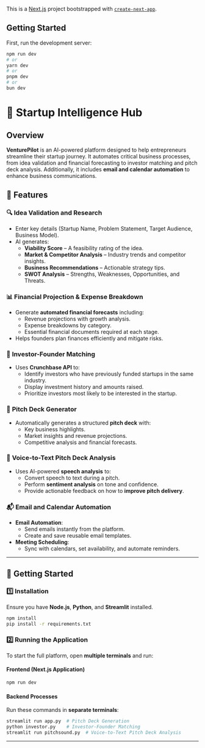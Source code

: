 This is a [Next.js](https://nextjs.org) project bootstrapped with [`create-next-app`](https://nextjs.org/docs/app/api-reference/cli/create-next-app).

## Getting Started

First, run the development server:

```bash
npm run dev
# or
yarn dev
# or
pnpm dev
# or
bun dev
```

# 🚀 Startup Intelligence Hub

## Overview
**VenturePilot** is an AI-powered platform designed to help entrepreneurs streamline their startup journey. It automates critical business processes, from idea validation and financial forecasting to investor matching and pitch deck analysis. Additionally, it includes **email and calendar automation** to enhance business communications.

## 🌟 Features

### 🔍 **Idea Validation and Research**
- Enter key details (Startup Name, Problem Statement, Target Audience, Business Model).
- AI generates:
  - **Viability Score** – A feasibility rating of the idea.
  - **Market & Competitor Analysis** – Industry trends and competitor insights.
  - **Business Recommendations** – Actionable strategy tips.
  - **SWOT Analysis** – Strengths, Weaknesses, Opportunities, and Threats.

### 📊 **Financial Projection & Expense Breakdown**
- Generate **automated financial forecasts** including:
  - Revenue projections with growth analysis.
  - Expense breakdowns by category.
  - Essential financial documents required at each stage.
- Helps founders plan finances efficiently and mitigate risks.

### 🤝 **Investor-Founder Matching**
- Uses **Crunchbase API** to:
  - Identify investors who have previously funded startups in the same industry.
  - Display investment history and amounts raised.
  - Prioritize investors most likely to be interested in the startup.

### 📑 **Pitch Deck Generator**
- Automatically generates a structured **pitch deck** with:
  - Key business highlights.
  - Market insights and revenue projections.
  - Competitive analysis and financial forecasts.

### 🎤 **Voice-to-Text Pitch Deck Analysis**
- Uses AI-powered **speech analysis** to:
  - Convert speech to text during a pitch.
  - Perform **sentiment analysis** on tone and confidence.
  - Provide actionable feedback on how to **improve pitch delivery**.

### 📬 **Email and Calendar Automation**
- **Email Automation**:
  - Send emails instantly from the platform.
  - Create and save reusable email templates.
- **Meeting Scheduling**:
  - Sync with calendars, set availability, and automate reminders.

---

## 🚀 Getting Started
### **1️⃣ Installation**
Ensure you have **Node.js**, **Python**, and **Streamlit** installed.
```bash
npm install
pip install -r requirements.txt
```

### **2️⃣ Running the Application**
To start the full platform, open **multiple terminals** and run:

#### **Frontend (Next.js Application)**
```bash
npm run dev
```

#### **Backend Processes**
Run these commands in **separate terminals**:
```bash
streamlit run app.py  # Pitch Deck Generation
python investor.py    # Investor-Founder Matching
streamlit run pitchsound.py  # Voice-to-Text Pitch Deck Analysis
```

---



